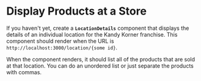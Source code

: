 # Display Products at a Store

If you haven't yet, create a **`LocationDetails`** component that displays the details of an individual location for the Kandy Korner franchise. This component should render when the URL is `http://localhost:3000/location/{some id}`.

When the component renders, it should list all of the products that are sold at that location. You can do an unordered list or just separate the products with commas.